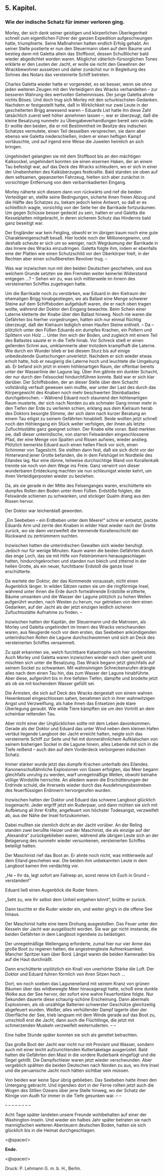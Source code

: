 ## 5\. Kapitel.

### Wie der indische Schatz für immer verloren ging.

Morley, der sich dank seiner geistigen und körperlichen Überlegenheit schnell
zum eigentlichen Führer der ganzen Expedition aufgeschwungen hatte,
triumphierte. Seine Maßnahmen hatten endlich Erfolg gehabt. An seiner Stelle
postierte er nun den Steuermann oben auf dem Baume und bestieg dann mit Galetta
allein das Stoffboot, dessen Schußlöcher bald wieder abgedichtet worden waren.
Möglichst väterlich-fürsorglichen Tones erklärte er den Leuten der Jacht, er
wolle sie nicht den Gewehren der Wrackbewohner aussetzen und daher zunächst nur
in Begleitung des Sohnes des Notars das versteinerte Schiff betreten.

Charles Galetta wieder hatte er vorgeredet, es sei besser, wenn sie ohne jeden
weiteren Zeugen mit den Verteidigern des Wracks verhandelten – zur besseren
Wahrung des wertvollen Geheimnisses. Der junge Galetta ahnte nichts Böses. Und
doch trug sich Morley mit den schurkischsten Gedanken. Nachdem er festgestellt
hatte, daß in Wirklichkeit nur zwei Leute in der gescheiterten Brigg anwesend
waren – Eduards List hatte ihn diese Zahl tatsächlich zuerst weit höher
annehmen lassen –, war er überzeugt, daß die kleine Besatzung nunmehr zu
Übergabeverhandlungen bereit sein würde. Er wollte den beiden, die er mit
Bestimmtheit im Besitze des indischen Schatzes vermutete, einen Teil desselben
versprechen, sie dann aber ebenso wie Galetta niederschießen, indem er einen
heftigen Kampf vortäuschte, und auf irgend eine Weise die Juwelen heimlich an
sich bringen.

Ungehindert gelangten sie mit dem Stoffboot bis an den mächtigen Kalksockel,
ungehindert konnten sie einen eisernen Haken, der an einem Tau befestigt war,
auf das Deck des Wracks schleudern, wo er sich in einer der Unebenheiten des
Kalküberzuges festkrallte. Bald standen sie oben auf dem seltsamen, gepanzerten
Fahrzeug, hielten sich aber zunächst in vorsichtiger Entfernung von dem
verbarrikadierten Eingang.

Morley näherte sich diesem dann von rückwärts und rief die beiden Verteidiger
an, stellte seine Bedingungen, sicherte ihnen freien Abzug und die Hälfte des
Schatzes zu, bekam jedoch keine Antwort, so daß er es schließlich wagte,
vorsichtig von der Seite her die Barrikade fortzuräumen. Um gegen Schüsse
besser gedeckt zu sein, hatten er und Galetta die Kesselplatten mitgebracht, in
deren sicherem Schutz das Hindernis bald ganz beseitigt war.

Der Engländer war kein Feigling, obwohl er im übrigen kaum noch eine gute
Charaktereigenschaft besaß. Hier lockte noch der Millionengewinn, und deshalb
scheute er sich um so weniger, nach Wegräumung der Barrikade in das Innere des
Wracks einzudringen. Galetta folgte ihm, indem er ebenfalls eine der Platten
wie einen Schutzschild vor den Oberkörper hielt, in der Rechten aber einen
schußbereiten Revolver trug. –

Was war inzwischen nun mit den beiden Deutschen geschehen, und aus welchem
Grunde setzten sie den Fremden weiter keinerlei Widerstand entgegen …? – Sehen
wir zu, was sich mittlerweile im Innern des versteinerten Schiffes zugetragen
hatte.

Um die Barrikade noch zu verstärken, war Eduard in den Kielraum der ehemaligen
Brigg hinabgestiegen, wo als Ballast eine Menge schwerer Steine auf dem
Schiffsboden aufgehäuft waren, die er nach oben tragen wollte, während der
Doktor den Eingang bewachte. Beim Schein einer Laterne kletterte der Knabe über
den Ballast hinweg. Noch nie waren die Gefährten bis hierher vorgedrungen,
hatten sich nur einmal flüchtig überzeugt, daß der Kielraum lediglich einen
Haufen Steine enthielt. – Da – plötzlich unter den Füßen Eduards ein dumpfes
Krachen, ein Poltern und Splittern von Holz … Unter ihm wich der Boden, und
zugleich mit einem Teil des Ballastes sauste er in die Tiefe hinab. Vor Schreck
stieß er einen gellenden Schrei aus, umklammerte aber trotzdem krampfhaft die
Laterne. Wie durch ein Wunder blieb er bei diesem Sturz bis auf einige
unbedeutende Quetschungen unverletzt. Nachdem er sich wieder etwas erholt
hatte, hob er neugierig die Laterne hoch und leuchtete die Umgebung ab. Er
befand sich jetzt in einem höhlenartigen Raum, der offenbar bereits unter der
Wasserlinie der Lagune lag. Über ihm gähnte ein dunkler Schacht, der nur durch
den Felssockel hindurchführen konnte. Bald war er sich klar darüber. Der
Schiffsboden, der an dieser Stelle über dem Schacht vollständig verfault
gewesen sein mußte, war unter der Last des durch das Körpergewicht des Knaben
noch mehr beschwerten Steinballastes durchgebrochen. – Während Eduard noch
staunend den höhlenartigen Raum musterte, der sich nach Norden zu als schmaler
Gang immer mehr in den Tiefen der Erde zu verlieren schien, erklang aus dem
Kielraum herab des Doktors besorgte Stimme, der sich dann nach kurzer Beratung
an einem Tau eiligst zu seinem Gefährten hinabließ. Beide wollten jetzt schnell
noch den Höhlengang ein Stück weiter verfolgen, der ihnen als letzte
Zufluchtsstätte ganz geeignet schien. Der Knabe eilte voran. Bald merkten sie,
daß dieser unterirdische, von starren Felswänden eingeschlossene Pfad, der eine
Menge von Spalten und Rissen aufwies, wieder anstieg. Plötzlich bemerkte Eduard
auch einen hellen Fleck vor sich, einen Schimmer von Tageslicht. Sie stellten
dann fest, daß sie sich dicht vor der Hinterwand jener Grotte befanden, die in
dem Felshügel im Nordteile des Eilandes lag. Nur eine dünne, teilweise
durchsichtige Wand von Korallenkalk trennte sie noch von dem Wege ins Freie.
Ganz verwirrt von dieser wunderbaren Entdeckung machten sie nun schleunigst
wieder kehrt, um ihren Verteidigerposten wieder zu beziehen.

Da, als sie gerade in der Mitte des Felsenganges waren, erschütterte ein
dumpfes Rollen den Boden unter ihren Füßen. Erdstöße folgten, die Felswände
schienen zu schwanken, und stickiger Qualm drang aus den Rissen hervor.

Der Doktor war leichenblaß geworden.

„Ein Seebeben – ein Erdbeben unter dem Meere!“ schrie er entsetzt, packte
Eduards Arm und zerrte den Knaben in wilder Hast wieder nach der Grotte zurück,
wo sie dann verzweifelt die trennende Korallenschicht der Rückwand zu
zertrümmern suchten.

Inzwischen hatten die unterirdischen Gewalten sich wieder beruhigt. Jedoch nur
für wenige Minuten. Kaum waren die beiden Gefährten durch das enge Loch, das
sie mit Hilfe von Felstrümmern herausgeschlagen hatten, hindurchgekrochen und
standen nun bleich und zitternd in der hellen Grotte, als ein neuer,
furchtbarer Erdstoß die ganze Insel erschütterte.

Da wartete der Doktor, der das Kommende voraussah, nicht einen Augenblick
länger. In wilden Sätzen rasten sie um die ringförmige Insel, während unter
ihnen die Erde durch fortwährende Erdstöße erzitterte, Bäume umsanken und die
Wasser der Lagune plötzlich zu hohen Wellen aufgerührt wurden, nach Westen zu
herum, nur getrieben von dem einen Gedanken, auf der Jacht als der jetzt
einzigen leidlich sicheren Zufluchtsstätte Aufnahme zu finden. –

Inzwischen hatten der Kapitän, der Steuermann und die Matrosen, als Morley und
Galetta ungehindert im Innern des Wracks verschwunden waren, aus Neugierde noch
vor dem ersten, das Seebeben ankündigenden unterirdischen Rollen die Lagune
durchschwommen und sich an Deck des versteinerten Schiffes versammelt.

Zu spät erkannten sie, welch furchtbare Katastrophe sich hier vorbereitete.
Auch Morley und Galetta waren inzwischen wieder nach oben geeilt und mischten
sich unter die Besatzung. Das Wrack begann jetzt gleichfalls auf seinem Sockel
zu schwanken. Mit wahnsinnigen Schreckensrufen drängte alles nach dem einen Tau
hin, das zum Wasser der Lagune hinabführte. Aber diese, aufgerührt bis in ihre
tiefsten Tiefen, dampfte und brodelte jetzt als ob sie mit kochendem Wasser
gefüllt sei.

Die Ärmsten, die sich auf Deck des Wracks dergestalt von einem wahren
Hexenkessel eingeschlossen sahen, benahmen sich in ihrer wahnwitzigen Angst und
Verzweiflung, als habe ihnen das Entsetzen jede klare Überlegung geraubt. Wie
wilde Tiere kämpften sie um den Vortritt an dem scheinbar rettenden Tau.

Aber nicht einer der Unglücklichen sollte mit dem Leben davonkommen. Gerade als
der Doktor und Eduard das unter Wind neben dem kleinen Hafen vertäut liegende
Langboot der Jacht erreicht hatten, neigte sich das versteinerte Schiff zur
Seite und fiel mit donnerähnlichem Aufklatschen von seinem bisherigen Sockel in
die Lagune hinein, alles Lebende mit sich in die Tiefe reißend – auch den auf
dem Vorderdeck verborgenen indischen Schatz.

Immer stärker wurde jetzt das dumpfe Krachen unterhalb des Eilandes.
Kanonenschußähnliche Explosionen von Gasen erfolgten, das Meer begann
gleichfalls unruhig zu werden, warf unregelmäßige Wellen, obwohl beinahe
völlige Windstille herrschte. An alledem waren die Erschütterungen der Erdrinde
schuld, die ihrerseits wieder durch das Ausdehnungsbestreben des feuerflüssigen
Erdinnern hervorgerufen wurden.

Inzwischen hatten der Doktor und Eduard das schwere Langboot glücklich
losgemacht. Jeder ergriff jetzt ein Ruderpaar, und dann mühten sie sich mit
Aufbietung all ihrer Kräfte, angefeuert von höchster Todesangst, verzweifelt
ab, aus der Nähe der Insel fortzukommen.

Dabei mußten sie ziemlich dicht an der Jacht vorüber. An der Reling standen
zwei berußte Heizer und der Maschinist, die als einzige auf der „Alexandra“
zurückgeblieben waren, während alle übrigen Leute sich an der Belagerung des
nunmehr wieder versunkenen, versteinerten Schiffes beteiligt hatten.

Der Maschinist rief das Boot an. Er ahnte noch nicht, was mittlerweile auf dem
Eiland geschehen war. Die beiden ihm unbekannten Leute in dem Langboot kamen
ihm verdächtig vor.

„He – Ihr da, legt sofort am Fallreep an, sonst renne ich Euch in Grund –
verstanden!“

Eduard ließ einen Augenblick die Ruder feiern.

„Seht zu, wie Ihr selbst dem Unheil entgehen könnt“, brüllte er zurück.

Dann tauchte er die Ruder wieder ein, und weiter ging’s in die offene See
hinaus.

Der Maschinist hatte eine leere Drohung ausgestoßen. Das Feuer unter den
Kesseln der Jacht war ausgelöscht worden. Sie war gar nicht imstande, die
beiden Gefährten in dem Langboot irgendwie zu belästigen.

Der unregelmäßige Wellengang erforderte, zumal hier nur vier Arme das große
Boot zu regieren hatten, die angestrengteste Aufmerksamkeit. Mancher Spritzer
kam über Bord. Längst waren die beiden Kameraden bis auf die Haut durchnäßt.

Dann erschütterte urplötzlich ein Knall von unerhörter Stärke die Luft. Der
Doktor und Eduard fuhren förmlich von ihren Sitzen hoch …

Dort, wo noch soeben das Laguneneiland mit seinem Kranz von grünen Bäumen über
das wildbewegte Meer hinausgeragt hatte, schoß eine dunkle Wolke aus der See
hervor, der sofort eine wahre Feuerfontäne folgte. Nur Sekunden dauerte diese
schaurig-schöne Erscheinung. Dann abermals Explosionen, als ob unzählige
Batterien schwerster Geschütze gleichzeitig abgefeuert wurden. Weißer, alles
verhüllender Dampf lagerte über der Oberfläche der See, trieb langsam mit dem
Winde gerade auf das Boot zu, umschloß erst die Jacht, dann auch die
Flüchtlinge, die jetzt mit schmerzenden Muskeln verzweifelt weiterruderten. – –

Eine halbe Stunde später konnten sie sich als gerettet betrachten.

Das große Boot der Jacht war nicht nur mit Proviant und Wasser, sondern auch
mit einer leicht aufzurichtenden Kuttertakelage ausgerüstet. Bald hatten die
Gefährten den Mast in die vordere Ruderbank eingefügt und die Segel gehißt. Die
Dampfschleier waren jetzt wieder verschwunden. Aber vergeblich spähten die
beiden Deutschen nach Norden zu aus, wo ihre Insel und die peruanische Jacht
noch hätten sichtbar sein müssen.

Von beiden war keine Spur übrig geblieben. Das Seebeben hatte ihnen den
Untergang gebracht. Und irgendwo dort in der Ferne rollten jetzt auch die Wogen
des Stillen Ozeans über jene Stelle hinweg, wo der Schatz der Könige von Audh
für immer in die Tiefe gesunken war. – –

– – – – – – – –

Acht Tage später landeten unsere Freunde wohlbehalten auf einer der
Washington-Inseln. Und wieder ein halbes Jahr später betraten sie nach
mannigfachen weiteren Abenteuern deutschen Boden, hatten sie sich glücklich bis
in die Heimat durchgeschlagen.

<@spacer/>

__Ende.__

<@spacer/>

Druck: P. Lehmann G. m. b. H., Berlin.

